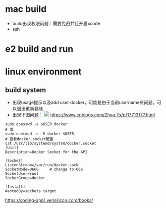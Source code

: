 # mac build
- build出现权限问题：需要免密并且开启xcode
- ssh



# e2 build and run




# linux environment
## build system
- 出现usage提示以及add user docker，可能是由于当前username有问题，可以退出重新登陆
- 出现下图问题：
![](cannot_connect_docker.png)
https://www.cnblogs.com/Zhou-Tx/p/17713177.html
```shell
sudo gpasswd -a $USER docker
# 或
sudo usermod -a -G docker $USER
# 查看docker.socket配置
cat /usr/lib/systemd/system/docker.socket
[Unit]
Description=Docker Socket for the API
 
[Socket]
ListenStream=/var/run/docker.sock
SocketMode=0660     # change to 666
SocketUser=root
SocketGroup=docker
 
[Install]
WantedBy=sockets.target

```

https://coding-app1.verisilicon.com/books/